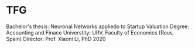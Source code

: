 # TFG
Bachelor's thesis: Neuronal Networks appliedo to Startup Valuation
Degree: Accounting and Finace
Universtity: URV, Faculty of Economics (Reus, Spain)
Director: Prof. Xiaoni Li, PhD
2020

